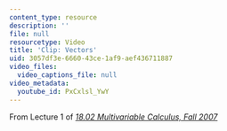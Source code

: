 ```yaml
---
content_type: resource
description: ''
file: null
resourcetype: Video
title: 'Clip: Vectors'
uid: 3057df3e-6660-43ce-1af9-aef436711887
video_files:
  video_captions_file: null
video_metadata:
  youtube_id: PxCxlsl_YwY
---
```


From Lecture 1 of [_18.02 Multivariable Calculus, Fall 2007_](/courses/18-02-multivariable-calculus-fall-2007/pages/video-lectures)